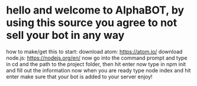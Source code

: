 # hello and welcome to AlphaBOT, by using this source you agree to not sell your bot in any way
how to make/get this to start:
download atom: https://atom.io/
download node.js: https://nodejs.org/en/
now go into the command prompt and type in cd and the path to the project folder, then hit enter
now type in npm init and fill out the information
now when you are ready type node index and hit enter
make sure that your bot is added to your server
enjoy!
